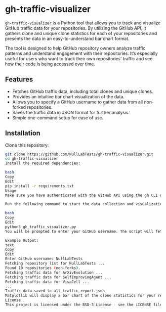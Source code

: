 # gh-traffic-visualizer

`gh-traffic-visualizer` is a Python tool that allows you to track and visualize GitHub traffic data for your repositories. By utilizing the GitHub API, it gathers clone and unique clone statistics for each of your repositories and presents the data in an easy-to-understand bar chart format.

The tool is designed to help GitHub repository owners analyze traffic patterns and understand engagement with their repositories. It’s especially useful for users who want to track their own repositories' traffic and see how their code is being accessed over time.

## Features
- Fetches GitHub traffic data, including total clones and unique clones.
- Provides an intuitive bar chart visualization of the data.
- Allows you to specify a GitHub username to gather data from all non-forked repositories.
- Saves the traffic data in JSON format for further analysis.
- Simple one-command setup for ease of use.

## Installation

Clone this repository:

```bash
git clone https://github.com/NullLabTests/gh-traffic-visualizer.git
cd gh-traffic-visualizer
Install the required dependencies:

bash
Copy
Edit
pip install -r requirements.txt
Usage
Make sure you have authenticated with the GitHub API using the gh CLI or a personal access token.

Run the following command to start the data collection and visualization process:

bash
Copy
Edit
python3 gh_traffic_visualizer.py
You will be prompted to enter your GitHub username. The script will fetch traffic data for all your repositories and generate visualizations.

Example Output:
text
Copy
Edit
Enter GitHub username: NullLabTests
Fetching repository list for NullLabTests ...
Found 10 repositories (non-forks).
Fetching traffic data for ArXivEvolution ...
Fetching traffic data for SelfImprovingAgent ...
Fetching traffic data for VivaCell ...
...
Traffic data saved to all_traffic_report.json
Matplotlib will display a bar chart of the clone statistics for your repositories.
License
This project is licensed under the BSD-3 License - see the LICENSE file for details.

